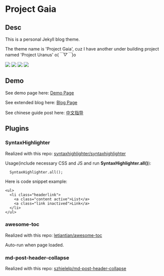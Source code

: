 # Project Gaia

## Desc

This is a personal Jekyll blog theme.

The theme name is 'Project Gaia', cuz I have another under building project named 'Project Uranus' o(*￣▽￣*)o 

![](    https://szhielelp.github.io/JekyllTheme-ProjectGaia/demo/1.jpg  )
![](    https://szhielelp.github.io/JekyllTheme-ProjectGaia/demo/2.jpg  )
![](    https://szhielelp.github.io/JekyllTheme-ProjectGaia/demo/3.jpg  )
![](    https://szhielelp.github.io/JekyllTheme-ProjectGaia/demo/4.jpg  )


## Demo

See demo page here: [    Demo Page   ](https://szhielelp.github.io/JekyllTheme-ProjectGaia/)

See extended blog here: [    Blog Page   ](http://szhshp.org/)

See chinese guide post here: [   中文指导    ](http://szhshp.org/tech/2017/01/09/projectgaia.html)

## Plugins

### SyntaxHighlighter

Realized with this repo: [    syntaxhighlighter/syntaxhighlighter](https://github.com/syntaxhighlighter/syntaxhighlighter)

Usage(include necessary CSS and JS and run **SyntaxHighlighter.all()**):

      SyntaxHighlighter.all();

Here is code snippet example:

    <ul>
      <li class="headerlink">
        <a class="content active">List</a>
        <a class="link inactived">Link</a>
      </li>
    </ul>

### awesome-toc

Realized with this repo: [     letiantian/awesome-toc  ](https://github.com/letiantian/awesome-toc)

Auto-run when page loaded.

### md-post-header-collapse

Realized with this repo: [    szhielelp/md-post-header-collapse  ](https://github.com/szhielelp/md-post-header-collapse)

